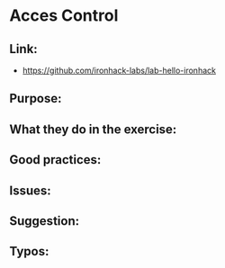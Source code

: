 # Acces Control

## Link:
  - https://github.com/ironhack-labs/lab-hello-ironhack

## Purpose:



## What they do in the exercise:



## Good practices:
  
## Issues:

## Suggestion:

## Typos:
